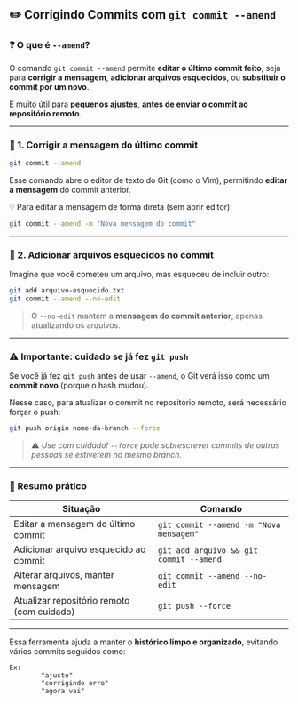 
## ✏️ Corrigindo Commits com `git commit --amend`

### ❓ O que é `--amend`?

O comando `git commit --amend` permite **editar o último commit feito**, seja para **corrigir a mensagem**, **adicionar arquivos esquecidos**, ou **substituir o commit por um novo**.

É muito útil para **pequenos ajustes**, **antes de enviar o commit ao repositório remoto**.

---

### 📄 1. Corrigir a mensagem do último commit

```bash
git commit --amend
```

Esse comando abre o editor de texto do Git (como o Vim), permitindo **editar a mensagem** do commit anterior.

💡 Para editar a mensagem de forma direta (sem abrir editor):

```bash
git commit --amend -m "Nova mensagem do commit"
```

---

### 🧩 2. Adicionar arquivos esquecidos no commit

Imagine que você cometeu um arquivo, mas esqueceu de incluir outro:

```bash
git add arquivo-esquecido.txt
git commit --amend --no-edit
```

> O `--no-edit` mantém a **mensagem do commit anterior**, apenas atualizando os arquivos.

---

### ⚠️ Importante: cuidado se já fez `git push`

Se você já fez `git push` antes de usar `--amend`, o Git verá isso como um **commit novo** (porque o hash mudou).

Nesse caso, para atualizar o commit no repositório remoto, será necessário forçar o push:

```bash
git push origin nome-da-branch --force
```

> ⚠️ *Use com cuidado! `--force` pode sobrescrever commits de outras pessoas se estiverem no mesmo branch.*

---

### 📌 Resumo prático

| Situação                               | Comando                                       |
|----------------------------------------|-----------------------------------------------|
| Editar a mensagem do último commit     | `git commit --amend -m "Nova mensagem"`       |
| Adicionar arquivo esquecido ao commit | `git add arquivo && git commit --amend`       |
| Alterar arquivos, manter mensagem      | `git commit --amend --no-edit`                |
| Atualizar repositório remoto (com cuidado) | `git push --force`                         |

---

Essa ferramenta ajuda a manter o **histórico limpo e organizado**, evitando vários commits seguidos como:

```
Ex:
        "ajuste"
        "corrigindo erro"
        "agora vai"
```

